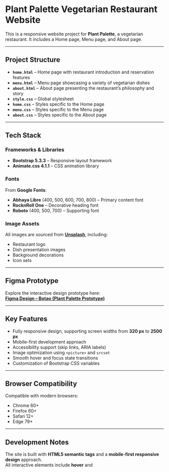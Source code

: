 # Plant Palette Vegetarian Restaurant Website

This is a responsive website project for **Plant Palette**, a vegetarian restaurant. It includes a Home page, Menu page, and About page.

---

##  Project Structure

- **`home.html`** – Home page with restaurant introduction and reservation features  
- **`menu.html`** – Menu page showcasing a variety of vegetarian dishes  
- **`about.html`** – About page presenting the restaurant’s philosophy and story  
- **`style.css`** – Global stylesheet  
- **`home.css`** – Styles specific to the Home page  
- **`menu.css`** – Styles specific to the Menu page  
- **`about.css`** – Styles specific to the About page  

---

##  Tech Stack

### Frameworks & Libraries
- **Bootstrap 5.3.3** – Responsive layout framework  
- **Animate.css 4.1.1** – CSS animation library  

### Fonts
From **Google Fonts**:  
- **Abhaya Libre** (400, 500, 600, 700, 800) – Primary content font  
- **RocknRoll One** – Decorative heading font  
- **Roboto** (400, 500, 700) – Supporting font  

### Image Assets
All images are sourced from **[Unsplash](https://unsplash.com)**, including:  
- Restaurant logo  
- Dish presentation images  
- Background decorations  
- Icon sets  

---

##  Figma Prototype

Explore the interactive design prototype here:  
[**Figma Design – Botao (Plant Palette Prototype)**](https://www.figma.com/design/Aq63eNBo9tzZKuBTq2dSdv/Sun-Botao?node-id=1-14&t=lZ6rnUdOzUvrx7Hd-1)

---

##  Key Features

- Fully responsive design, supporting screen widths from **320 px** to **2500 px**  
- Mobile-first development approach  
- Accessibility support (skip links, ARIA labels)  
- Image optimization using `<picture>` and `srcset`  
- Smooth hover and focus state transitions  
- Customization of Bootstrap CSS variables  

---

##  Browser Compatibility

Compatible with modern browsers:  
- Chrome 60+  
- Firefox 60+  
- Safari 12+  
- Edge 79+  

---

##  Development Notes

The site is built with **HTML5 semantic tags** and a **mobile-first responsive design** approach.  
All interactive elements include **hover** and
